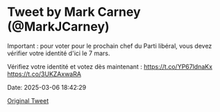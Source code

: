 # Tweet by Mark Carney (@MarkJCarney)

Important : pour voter pour le prochain chef du Parti libéral, vous devez vérifier votre identité d'ici le 7 mars.

Vérifiez votre identité et votez dès maintenant : https://t.co/YP67ldnaKx https://t.co/3UKZAxwaRA

Date: 2025-03-06 18:42:29

[Original Tweet](https://x.com/MarkJCarney/status/1897719449538773464)
